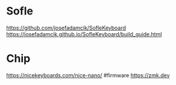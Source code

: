 # Sofle
https://github.com/josefadamcik/SofleKeyboard
https://josefadamcik.github.io/SofleKeyboard/build_guide.html
# Chip
https://nicekeyboards.com/nice-nano/
#firmware
https://zmk.dev
